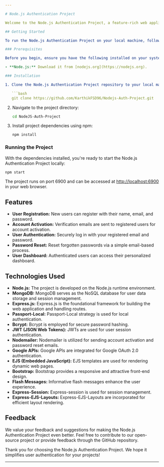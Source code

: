 ```yaml
---

# Node.js Authentication Project

Welcome to the Node.js Authentication Project, a feature-rich web application that simplifies user authentication and registration. Whether you're building a web application or learning about authentication, this project provides a robust foundation to get started.

## Getting Started

To run the Node.js Authentication Project on your local machine, follow these simple steps:

### Prerequisites

Before you begin, ensure you have the following installed on your system:

- **Node.js:** Download it from [nodejs.org](https://nodejs.org).

### Installation

1. Clone the Node.js Authentication Project repository to your local machine:

   ```bash
   git clone https://github.com/KarthikFSD96/Nodejs-Auth-Project.git
   ```

2. Navigate to the project directory:

   ```bash
   cd NodeJS-Auth-Project
   ```

3. Install project dependencies using npm:

   ```bash
   npm install
   ```

### Running the Project

With the dependencies installed, you're ready to start the Node.js Authentication Project locally:

```bash
npm start
```

The project runs on port 6900 and can be accessed at [http://localhost:6900](http://localhost:6900) in your web browser.

## Features

- **User Registration:** New users can register with their name, email, and password.
- **Account Activation:** Verification emails are sent to registered users for account activation.
- **User Authentication:** Securely log in with your registered email and password.
- **Password Reset:** Reset forgotten passwords via a simple email-based process.
- **User Dashboard:** Authenticated users can access their personalized dashboard.

## Technologies Used

- **Node.js:** The project is developed on the Node.js runtime environment.
- **MongoDB:** MongoDB serves as the NoSQL database for user data storage and session management.
- **Express.js:** Express.js is the foundational framework for building the web application and handling routes.
- **Passport-Local:** Passport-Local strategy is used for local authentication.
- **Bcrypt:** Bcrypt is employed for secure password hashing.
- **JWT (JSON Web Tokens):** JWTs are used for user session authentication.
- **Nodemailer:** Nodemailer is utilized for sending account activation and password reset emails.
- **Google APIs:** Google APIs are integrated for Google OAuth 2.0 authentication.
- **EJS (Embedded JavaScript):** EJS templates are used for rendering dynamic web pages.
- **Bootstrap:** Bootstrap provides a responsive and attractive front-end design.
- **Flash Messages:** Informative flash messages enhance the user experience.
- **Express-Session:** Express-session is used for session management.
- **Express-EJS-Layouts:** Express-EJS-Layouts are incorporated for efficient layout rendering.

## Feedback

We value your feedback and suggestions for making the Node.js Authentication Project even better. Feel free to contribute to our open-source project or provide feedback through the GitHub repository.

Thank you for choosing the Node.js Authentication Project. We hope it simplifies user authentication for your projects!

---
```

